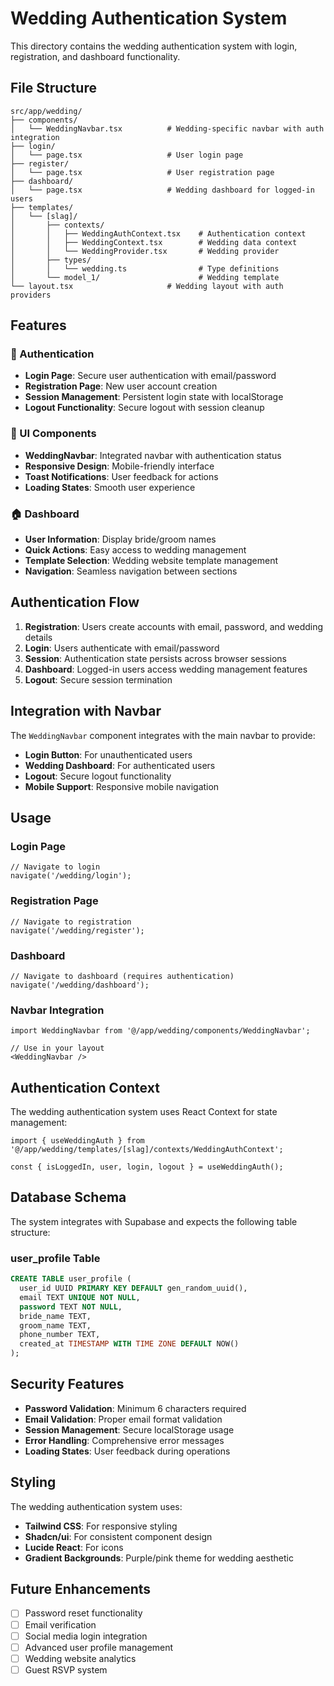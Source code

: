# Wedding Authentication System

This directory contains the wedding authentication system with login, registration, and dashboard functionality.

## File Structure

```
src/app/wedding/
├── components/
│   └── WeddingNavbar.tsx          # Wedding-specific navbar with auth integration
├── login/
│   └── page.tsx                   # User login page
├── register/
│   └── page.tsx                   # User registration page
├── dashboard/
│   └── page.tsx                   # Wedding dashboard for logged-in users
├── templates/
│   └── [slag]/
│       ├── contexts/
│       │   ├── WeddingAuthContext.tsx    # Authentication context
│       │   ├── WeddingContext.tsx        # Wedding data context
│       │   └── WeddingProvider.tsx       # Wedding provider
│       ├── types/
│       │   └── wedding.ts                # Type definitions
│       └── model_1/                      # Wedding template
└── layout.tsx                     # Wedding layout with auth providers
```

## Features

### 🔐 Authentication
- **Login Page**: Secure user authentication with email/password
- **Registration Page**: New user account creation
- **Session Management**: Persistent login state with localStorage
- **Logout Functionality**: Secure logout with session cleanup

### 🎨 UI Components
- **WeddingNavbar**: Integrated navbar with authentication status
- **Responsive Design**: Mobile-friendly interface
- **Toast Notifications**: User feedback for actions
- **Loading States**: Smooth user experience

### 🏠 Dashboard
- **User Information**: Display bride/groom names
- **Quick Actions**: Easy access to wedding management
- **Template Selection**: Wedding website template management
- **Navigation**: Seamless navigation between sections

## Authentication Flow

1. **Registration**: Users create accounts with email, password, and wedding details
2. **Login**: Users authenticate with email/password
3. **Session**: Authentication state persists across browser sessions
4. **Dashboard**: Logged-in users access wedding management features
5. **Logout**: Secure session termination

## Integration with Navbar

The `WeddingNavbar` component integrates with the main navbar to provide:
- **Login Button**: For unauthenticated users
- **Wedding Dashboard**: For authenticated users
- **Logout**: Secure logout functionality
- **Mobile Support**: Responsive mobile navigation

## Usage

### Login Page
```tsx
// Navigate to login
navigate('/wedding/login');
```

### Registration Page
```tsx
// Navigate to registration
navigate('/wedding/register');
```

### Dashboard
```tsx
// Navigate to dashboard (requires authentication)
navigate('/wedding/dashboard');
```

### Navbar Integration
```tsx
import WeddingNavbar from '@/app/wedding/components/WeddingNavbar';

// Use in your layout
<WeddingNavbar />
```

## Authentication Context

The wedding authentication system uses React Context for state management:

```tsx
import { useWeddingAuth } from '@/app/wedding/templates/[slag]/contexts/WeddingAuthContext';

const { isLoggedIn, user, login, logout } = useWeddingAuth();
```

## Database Schema

The system integrates with Supabase and expects the following table structure:

### user_profile Table
```sql
CREATE TABLE user_profile (
  user_id UUID PRIMARY KEY DEFAULT gen_random_uuid(),
  email TEXT UNIQUE NOT NULL,
  password TEXT NOT NULL,
  bride_name TEXT,
  groom_name TEXT,
  phone_number TEXT,
  created_at TIMESTAMP WITH TIME ZONE DEFAULT NOW()
);
```

## Security Features

- **Password Validation**: Minimum 6 characters required
- **Email Validation**: Proper email format validation
- **Session Management**: Secure localStorage usage
- **Error Handling**: Comprehensive error messages
- **Loading States**: User feedback during operations

## Styling

The wedding authentication system uses:
- **Tailwind CSS**: For responsive styling
- **Shadcn/ui**: For consistent component design
- **Lucide React**: For icons
- **Gradient Backgrounds**: Purple/pink theme for wedding aesthetic

## Future Enhancements

- [ ] Password reset functionality
- [ ] Email verification
- [ ] Social media login integration
- [ ] Advanced user profile management
- [ ] Wedding website analytics
- [ ] Guest RSVP system 